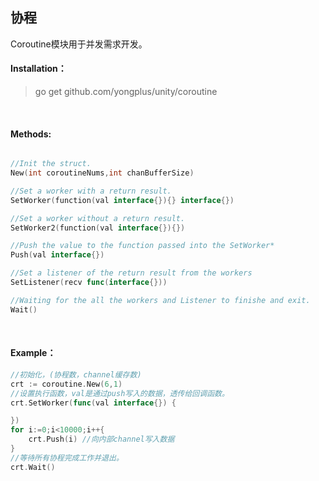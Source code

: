 ## 协程

Coroutine模块用于并发需求开发。

#### Installation：
> go get github.com/yongplus/unity/coroutine

<br>  

#### Methods:
```go

//Init the struct.
New(int coroutineNums,int chanBufferSize)

//Set a worker with a return result.
SetWorker(function(val interface{}){} interface{})

//Set a worker without a return result.
SetWorker2(function(val interface{}){})

//Push the value to the function passed into the SetWorker*
Push(val interface{})

//Set a listener of the return result from the workers 
SetListener(recv func(interface{}))

//Waiting for the all the workers and Listener to finishe and exit. 
Wait() 
```
<br>  
  

#### Example：
```go
//初始化，(协程数，channel缓存数)
crt := coroutine.New(6,1)
//设置执行函数，val是通过push写入的数据，透传给回调函数。
crt.SetWorker(func(val interface{}) {

})
for i:=0;i<10000;i++{
    crt.Push(i) //向内部channel写入数据
}
//等待所有协程完成工作并退出。
crt.Wait()
```